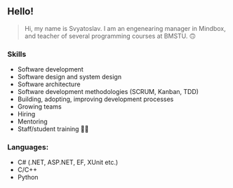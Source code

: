 ## Hello!

> Hi, my name is Svyatoslav. I am an engenearing manager in Mindbox, and teacher of several programming courses at BMSTU. :upside_down_face:

### Skills
- Software development
- Software design and system design
- Software architecture
- Software development methodologies (SCRUM, Kanban, TDD)
- Building, adopting, improving development processes
- Growing teams 
- Hiring
- Mentoring
- Staff/student training 👨‍🏫


### Languages:
- C# (.NET, ASP.NET, EF, XUnit etc.)
- C/C++ 
- Python
